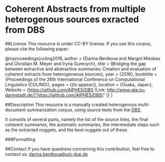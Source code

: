 # Coherent Abstracts from multiple heterogenous sources exracted from DBS
##License
This resource is under CC-BY license. If you use this corpus, please cite the following paper:

@inproceedings{coling2016,
	author = {Darina Benikova and Margot Mieskes and Christian M. Meyer and Iryna Gurevych},
	title = {Bridging the gap between extractive and abstractive summaries: Creation and evaluation of coherent extracts from heterogeneous sources},
	year = {2016},
	booktitle = {Proceedings of the 26th International Conference on Computational
  Linguistics (COLING)},
	pages = {(to appear)},
	location = {Osaka, Japan},
	Website = {https://github.com/AIPHES/DBS (Link: http://www.ukp.tu-darmstadt.de/\"https://github.com/AIPHES/DBS\" )}
}

##Description
This resource is a manually created heterogenous multi-document summarization corpus, using source texts from the [DBS](http://www.bildungsserver.de). 

It consists of several parts, namely the list of the source links, the final coherent summaries, the automatic summaries, the intermediate steps such as the extracted nuggets, and the best nuggets out of these.

###Formatting

##Contact
If you have questions concerning this contribution, feel free to contact us: darina.benikova@uni-due.de
